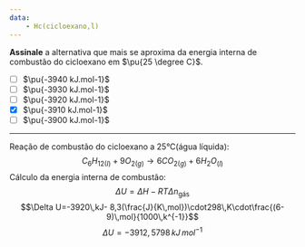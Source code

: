```yaml
---
data:
    - Hc(cicloexano,l)
---
```


**Assinale** a alternativa que mais se aproxima da energia interna de combustão do cicloexano em $\pu{25 \degree C}$.

- [ ] $\pu{-3940 kJ.mol-1}$ 
- [ ] $\pu{-3930 kJ.mol-1}$ 
- [ ] $\pu{-3920 kJ.mol-1}$ 
- [x] $\pu{-3910 kJ.mol-1}$ 
- [ ] $\pu{-3900 kJ.mol-1}$

---

Reação de combustão do cicloexano a 25°C(água líquida):
$$C_{6}H_{12(l)}+9O_{2(g)}\rightarrow 6CO_{2(g)}+6H_{2}O_{(l)}$$
Cálculo da energia interna de combustão:
$$\Delta U = \Delta H-RT\Delta n_{\text{gás}}$$
$$\Delta U=-3920\,kJ- 8,3(\frac{J}{K\,mol})\cdot298\,K\cdot\frac{(6-9)\,mol}{1000\,k^{-1}}$$
$$\Delta U=-3912,5798\,kJ\,mol^{-1}$$


